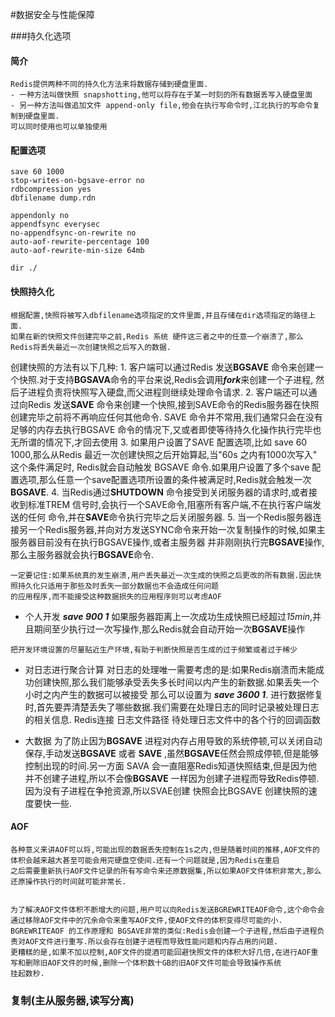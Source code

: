 #数据安全与性能保障

###持久化选项

#### 简介
    Redis提供两种不同的持久化方法来将数据存储到硬盘里面.
    - 一种方法叫做快照 snapshotting,他可以将存在于某一时刻的所有数据丢写入硬盘里面
    - 另一种方法叫做追加文件 append-only file,他会在执行写命令时,江北执行的写命令复制到硬盘里面.
    可以同时使用也可以单独使用

#### 配置选项

    save 60 1000                           
    stop-writes-on-bgsave-error no
    rdbcompression yes
    dbfilename dump.rdn
    
    appendonly no
    appendfsync everysec
    no-appendfsync-on-rewrite no
    auto-aof-rewrite-percentage 100
    auto-aof-rewrite-min-size 64mb
    
    dir ./
    
#### 快照持久化

    根据配置,快照将被写入dbfilename选项指定的文件里面,并且存储在dir选项指定的路径上面.
    如果在新的快照文件创建完毕之前,Redis 系统 硬件这三者之中的任意一个崩溃了,那么Redis将丢失最近一次创建快照之后写入的数据.  
     
   创建快照的方法有以下几种:
        1.   客户端可以通过Redis 发送**BGSAVE** 命令来创建一个快照.对于支持**BGSAVA**命令的平台来说,Redis会调用***fork***来创建一个子进程,
        然后子进程负责将快照写入硬盘,而父进程则继续处理命令请求.
        2.   客户端还可以通过向Redis 发送**SAVE** 命令来创建一个快照,接到SAVE命令的Redis服务器在快照创建完毕之前将不再响应任何其他命令.
        SAVE 命令并不常用,我们通常只会在没有足够的内存去执行BGSAVE 命令的情况下,又或者即使等待持久化操作执行完毕也无所谓的情况下,才回去使用
        3.  如果用户设置了SAVE 配置选项,比如 save 60 1000,那么从Redis 最近一次创建快照之后开始算起,当"60s 之内有1000次写入" 这个条件满足时,
        Redis就会自动触发 BGSAVE 命令.如果用户设置了多个save 配置选项,那么任意一个save配置选项所设置的条件被满足时,Redis就会触发一次**BGSAVE**.
        4.  当Redis通过**SHUTDOWN** 命令接受到关闭服务器的请求时,或者接收到标准TREM 信号时,会执行一个SAVE命令,阻塞所有客户端,不在执行客户端发送的任何
        命令,并在**SAVE**命令执行完毕之后关闭服务器.
        5.  当一个Redis服务器连接另一个Redis服务器,并向对方发送SYNC命令来开始一次复制操作的时候,如果主服务器目前没有在执行BGSAVE操作,或者主服务器
        并非刚刚执行完**BGSAVE**操作,那么主服务器就会执行**BGSAVE**命令.
    
   
    一定要记住:如果系统真的发生崩溃,用户丢失最近一次生成的快照之后更改的所有数据.因此快照持久化只适用于那些及时丢失一部分数据也不会造成任何问题
    的应用程序,而不能接受这种数据损失的应用程序则可以考虑AOF

   - 个人开发
  _**save 900 1**_ 如果服务器距离上一次成功生成快照已经超过*15min*,并且期间至少执行过一次写操作,那么Redis就会自动开始一次**BGSAVE**操作
     
   ```把开发环境设置的尽量贴近生产环境,有助于判断快照是否生成的过于频繁或者过于稀少```

   - 对日志进行聚合计算
   对日志的处理唯一需要考虑的是:如果Redis崩溃而未能成功创建快照,那么我们能够承受丢失多长时间以内产生的新数据.如果丢失一个小时之内产生的数据可以被接受
   那么可以设置为 _**save 3600 1**_.
   进行数据修复时,首先要弄清楚丢失了哪些数据.我们需要在处理日志的同时记录被处理日志的相关信息. Redis连接 日志文件路径 待处理日志文件中的各个行的回调函数
   
   - 大数据
   为了防止因为**BGSAVE** 进程对内存占用导致的系统停顿,可以关闭自动保存,手动发送**BGSAVE** 或者 **SAVE** ,虽然**BGSAVE**任然会照成停顿,但是能够控制出现的时间.另一方面
   SAVA 会一直阻塞Redis知道快照结束,但是因为他并不创建子进程,所以不会像**BGSAVE** 一样因为创建子进程而导致Redis停顿.因为没有子进程在争抢资源,所以SVAE创建
   快照会比BGSAVE 创建快照的速度要快一些.
    
        
#### AOF

    各种意义来讲AOF可以将,可能出现的数据丢失控制在1s之内,但是随着时间的推移,AOF文件的体积会越来越大甚至可能会用完硬盘空使间.还有一个问题就是,因为Redis在重启
    之后需要重新执行AOF文件记录的所有写命令来还原数据集,所以如果AOF文件体积非常大,那么还原操作执行的时间就可能非常长.
    
    
    为了解决AOF文件体积不断增大的问题,用户可以向Redis发送BGREWRITEAOF命令,这个命令会通过移除AOF文件中的冗余命令来重写AOF文件,使AOF文件的体积变得尽可能的小.
    BGREWRITEAOF 的工作原理和 BGSAVE非常的类似:Redis会创建一个子进程,然后由子进程负责对AOF文件进行重写.所以会存在创建子进程而导致性能问题和内存占用的问题.
    更糟糕的是,如果不加以控制,AOF文件的提酒可能回避快照文件的体积大好几倍,在进行AOF重写和删除旧AOF文件的时候,删除一个体积数十GB的旧AOF文件可能会导致操作系统
    挂起数秒.
    
    
### 复制(主从服务器,读写分离)